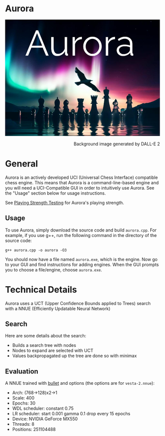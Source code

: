 # Aurora
![Aurora's logo, with background generated by DALL-E 2](https://github.com/kjljixx/Aurora-Chess-Engine/blob/main/Aurora.jpg)
<p style='text-align: right;'>Background image generated by DALL-E 2</em></p>

# General

Aurora is an actively developed UCI (Universal Chess Interface) compatible chess engine.
This means that Aurora is a command-line-based engine and you will need a UCI-Compatible GUI in order to intuitively use Aurora. See the "Usage" section below for usage instructions.

See [Playing Strength Testing](https://github.com/kjljixx/Aurora-Chess-Engine/wiki/Testing#playing-strength) for Aurora's playing strength.

## Usage

To use Aurora, simply download the source code and build ```aurora.cpp```.
For example, if you use g++, run the following command in the directory of the source code:
```shell
g++ aurora.cpp -o aurora -O3
```

You should now have a file named ```aurora.exe```, which is the engine. Now go to your GUI and find instructions for adding engines. When the GUI prompts you to choose a file/engine, choose ```aurora.exe```.

# Technical Details
Aurora uses a UCT (Upper Confidence Bounds applied to Trees) search with a NNUE (Efficiently Updatable Neural Network)

## Search
Here are some details about the search:
* Builds a search tree with nodes
* Nodes to expand are selected with UCT
* Values backpropagated up the tree are done so with minimax

## Evaluation
A NNUE trained with [bullet](https://github.com/jw1912/bullet) and options (the options are for ```vesta-2.nnue```):
* Arch:  (768->128)x2->1
* Scale: 400
* Epochs: 30
* WDL scheduler: constant 0.75
* LR scheduler: start 0.001 gamma 0.1 drop every 15 epochs
* Device: NVIDIA GeForce MX550
* Threads: 8
* Positions: 251104488
